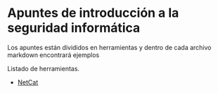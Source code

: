 # Apuntes de introducción a la seguridad informática

Los apuntes están divididos en herramientas  y dentro de cada archivo markdown encontrará ejemplos


Listado de herramientas.

- [NetCat](./blob/master/netcat.md)
